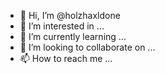 - 👋 Hi, I’m @holzhaxldone
- 👀 I’m interested in ...
- 🌱 I’m currently learning ...
- 💞️ I’m looking to collaborate on ...
- 📫 How to reach me ...

<!---
holzhaxldone/holzhaxldone is a ✨ special ✨ repository because its `README.md` (this file) appears on your GitHub profile.
You can click the Preview link to take a look at your changes.
--->
